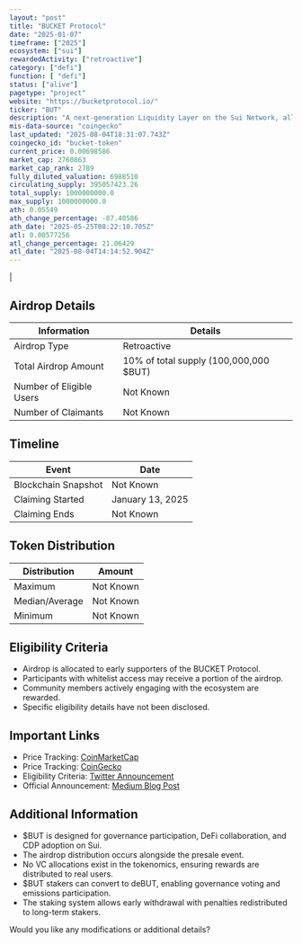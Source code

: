 ```yaml
---
layout: "post"
title: "BUCKET Protocol"
date: "2025-01-07"
timeframe: ["2025"]
ecosystem: ["sui"]
rewardedActivity: ["retroactive"]
category: ["defi"]
function: [ "defi"]
status: ["alive"]
pagetype: "project"
website: "https://bucketprotocol.io/"
ticker: "BUT"
description: "A next-generation Liquidity Layer on the Sui Network, allowing users to mint $BUCK stablecoin by locking assets as collateral, while unlocking opportunities for yield generation and leveraged liquidity."
mis-data-source: "coingecko"
last_updated: "2025-08-04T18:31:07.743Z"
coingecko_id: "bucket-token"
current_price: 0.00698586
market_cap: 2760863
market_cap_rank: 2789
fully_diluted_valuation: 6988510
circulating_supply: 395057423.26
total_supply: 1000000000.0
max_supply: 1000000000.0
ath: 0.05549
ath_change_percentage: -87.40586
ath_date: "2025-05-25T08:22:10.705Z"
atl: 0.00577256
atl_change_percentage: 21.06429
atl_date: "2025-08-04T14:14:52.904Z"
---
```


|
## Airdrop Details

| Information              | Details                                |
| ------------------------ | -------------------------------------- |
| Airdrop Type             | Retroactive              |
| Total Airdrop Amount     | 10% of total supply (100,000,000 $BUT) |
| Number of Eligible Users | Not Known                              |
| Number of Claimants      | Not Known                              |

## Timeline

| Event               | Date             |
| ------------------- | ---------------- |
| Blockchain Snapshot | Not Known        |
| Claiming Started    | January 13, 2025 |
| Claiming Ends       | Not Known        |

## Token Distribution

| Distribution   | Amount    |
| -------------- | --------- |
| Maximum        | Not Known |
| Median/Average | Not Known |
| Minimum        | Not Known |

## Eligibility Criteria

- Airdrop is allocated to early supporters of the BUCKET Protocol.
- Participants with whitelist access may receive a portion of the airdrop.
- Community members actively engaging with the ecosystem are rewarded.
- Specific eligibility details have not been disclosed.

## Important Links

- Price Tracking: [CoinMarketCap](https://coinmarketcap.com/currencies/bucket-token)
- Price Tracking: [CoinGecko](https://www.coingecko.com/en/coins/bucket-token)
- Eligibility Criteria: [Twitter Announcement](https://x.com/bucket_protocol/status/1874458007528251762)
- Official Announcement: [Medium Blog Post](https://medium.com/@bucketprotocol/bucket-token-but-tokenomics-3d19a3213b34)

## Additional Information

- $BUT is designed for governance participation, DeFi collaboration, and CDP adoption on Sui.
- The airdrop distribution occurs alongside the presale event.
- No VC allocations exist in the tokenomics, ensuring rewards are distributed to real users.
- $BUT stakers can convert to deBUT, enabling governance voting and emissions participation.
- The staking system allows early withdrawal with penalties redistributed to long-term stakers.

Would you like any modifications or additional details?